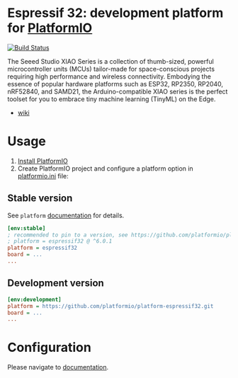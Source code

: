 # Espressif 32: development platform for [PlatformIO](https://platformio.org)

[![Build Status](https://github.com/platformio/platform-espressif32/workflows/Examples/badge.svg)](https://github.com/platformio/platform-espressif32/actions)

The Seeed Studio XIAO Series is a collection of thumb-sized, powerful microcontroller units (MCUs) tailor-made for space-conscious projects requiring high performance and wireless connectivity. Embodying the essence of popular hardware platforms such as ESP32, RP2350, RP2040, nRF52840, and SAMD21, the Arduino-compatible XIAO series is the perfect toolset for you to embrace tiny machine learning (TinyML) on the Edge.

* [wiki](https://wiki.seeedstudio.com/SeeedStudio_XIAO_Series_Introduction/) 

# Usage

1. [Install PlatformIO](https://platformio.org)
2. Create PlatformIO project and configure a platform option in [platformio.ini](https://docs.platformio.org/page/projectconf.html) file:

## Stable version

See `platform` [documentation](https://docs.platformio.org/en/latest/projectconf/sections/env/options/platform/platform.html#projectconf-env-platform) for details.

```ini
[env:stable]
; recommended to pin to a version, see https://github.com/platformio/platform-espressif32/releases
; platform = espressif32 @ ^6.0.1
platform = espressif32
board = ...
...
```

## Development version

```ini
[env:development]
platform = https://github.com/platformio/platform-espressif32.git
board = ...
...
```

# Configuration

Please navigate to [documentation](https://docs.platformio.org/page/platforms/espressif32.html).
